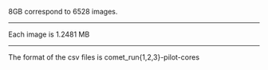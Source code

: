 8GB correspond to 6528 images.
____
Each image is 1.2481 MB

___
The format of the csv files is comet_run{1,2,3}-pilot-cores
